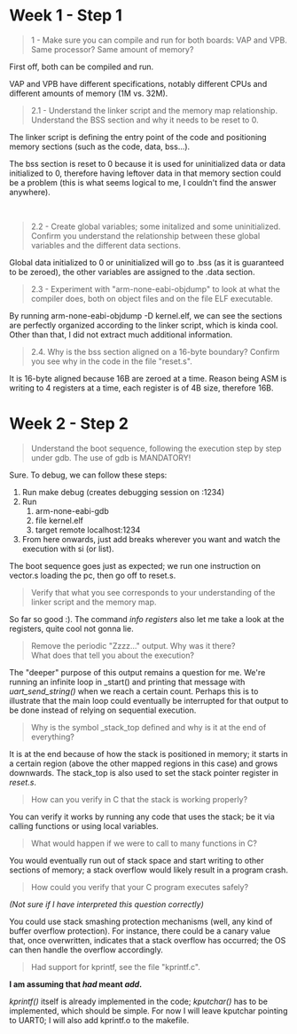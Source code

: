 # Week 1 - Step 1

> 1 - Make sure you can compile and run for both boards: VAP and VPB.
Same processor? Same amount of memory?
 
First off, both can be compiled and run. 


VAP and VPB have different specifications, notably different CPUs and different amounts of memory (1M vs. 32M).

> 2.1 - Understand the linker script and the memory map relationship. Understand the BSS section and why it needs to be reset to 0.

The linker script is defining the entry point of the code and positioning memory sections (such as the code, data, bss...). 

The bss section is reset to 0 because it is used for uninitialized data or data initialized to 0, therefore having leftover data in that memory section could be a problem (this is what seems logical to me, I couldn't find the answer anywhere).

<br>

> 2.2 - Create global variables; some initalized and some uninitialized. Confirm you understand the relationship between these global variables and the different data sections.

Global data initialized to 0 or uninitialized will go to .bss (as it is guaranteed to be zeroed), the other variables are assigned to the .data section.

> 2.3 - Experiment with "arm-none-eabi-objdump" to look at what the compiler does, both on object files and on the file ELF executable.

By running arm-none-eabi-objdump -D kernel.elf, we can see the sections are perfectly organized according to the linker script, which is kinda cool. Other than that, I did not extract much additional information.

>2.4. Why is the bss section aligned on a 16-byte boundary? Confirm you see why in the code in the file "reset.s".

It is 16-byte aligned because 16B are zeroed at a time. Reason being ASM is writing to 4 registers at a time, each register is of 4B size, therefore 16B.

# Week 2 - Step 2
> Understand the boot sequence, following the execution step by step under gdb. The use of gdb is MANDATORY!

Sure. To debug, we can follow these steps:
1. Run make debug (creates debugging session on :1234)
2. Run
    1. arm-none-eabi-gdb
    2. file kernel.elf
    3. target remote localhost:1234
3. From here onwards, just add breaks wherever you want and watch the execution with si (or list).

The boot sequence goes just as expected; we run one instruction on vector.s loading the pc, then go off to reset.s.

> Verify that what you see corresponds to your understanding of the linker script and the memory map.

So far so good :). The command *info registers* also let me take a look at the registers, quite cool not gonna lie. 

> Remove the periodic "Zzzz..." output. Why was it there?  
What does that tell you about the execution?

The "deeper" purpose of this output remains a question for me. We're running an infinite loop in _start() and printing that message with *uart_send_string()* when we reach a certain count. Perhaps this is to illustrate that the main loop could eventually be interrupted for that output to be done instead of relying on sequential execution.

> Why is the symbol _stack_top defined and why is it at the end of
everything?

It is at the end because of how the stack is positioned in memory; it starts in a certain region (above the other mapped regions in this case) and grows downwards. The stack_top is also used to set the stack pointer register in *reset.s*.

> How can you verify in C that the stack is working properly?

You can verify it works by running any code that uses the stack; be it via calling functions or using local variables.

> What would happen if we were to call to many functions in C?

You would eventually run out of stack space and start writing to other sections of memory; a stack overflow would likely result in a program crash.


> How could you verify that your C program executes safely?

*(Not sure if I have interpreted this question correctly)*

You could use stack smashing protection mechanisms (well, any kind of buffer overflow protection). For instance, there could be a canary value that, once overwritten, indicates that a stack overflow has occurred; the OS can then handle the overflow accordingly.



> Had support for kprintf, see the file "kprintf.c".

**I am assuming that *had* meant *add*.**

*kprintf()* itself is already implemented in the code; *kputchar()* has to be implemented, which should be simple. For now I will leave kputchar pointing to UART0; I will also add kprintf.o to the makefile.